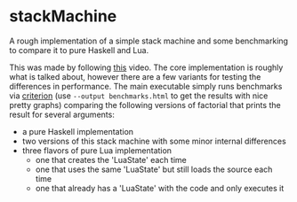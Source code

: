 # stackMachine
A rough implementation of a simple stack machine and some benchmarking to
compare it to pure Haskell and Lua.

This was made by following [this](https://www.youtube.com/watch?v=OjaAToVkoTw)
video. The core implementation is roughly what is talked about, however there
are a few variants for testing the differences in performance. The main
executable simply runs benchmarks via
[criterion](https://hackage.haskell.org/package/criterion) (use
`--output benchmarks.html` to get the results with nice pretty graphs) comparing
the following versions of factorial that prints the result for several arguments:

* a pure Haskell implementation
* two versions of this stack machine with some minor internal differences
* three flavors of pure Lua implementation
    * one that creates the 'LuaState' each time
    * one that uses the same 'LuaState' but still loads the source each time
    * one that already has a 'LuaState' with the code and only executes it
